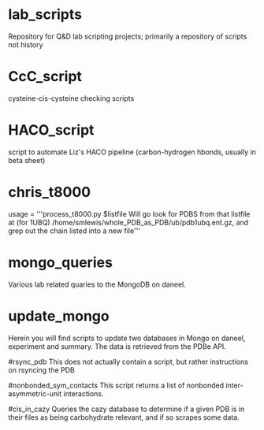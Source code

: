 # lab_scripts
Repository for Q&amp;D lab scripting projects; primarily a repository of scripts not history

# CcC_script
cysteine-cis-cysteine checking scripts

# HACO_script
script to automate Liz's HACO pipeline (carbon-hydrogen hbonds, usually in beta sheet)

# chris_t8000
usage = '''process_t8000.py $listfile          Will go look for PDBS from that listfile at (for 1UBQ) /home/smlewis/whole_PDB_as_PDB/ub/pdb1ubq.ent.gz, and grep out the chain listed into a new file'''

# mongo_queries
Various lab related quaries to the MongoDB on daneel.

# update_mongo
Herein you will find scripts to update two databases in Mongo on daneel, experiment and summary. The data is retrieved from the PDBe API.

#rsync_pdb
This does not actually contain a script, but rather instructions on rsyncing the PDB

#nonbonded_sym_contacts
This script returns a list of nonbonded inter-asymmetric-unit interactions.

#cis_in_cazy
Queries the cazy database to determine if a given PDB is in their files as being carbohydrate relevant, and if so scrapes some data.